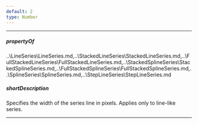 ```yaml
---
default: 2
type: Number
---
```

---
##### propertyOf
..\LineSeries\LineSeries.md,..\StackedLineSeries\StackedLineSeries.md,..\FullStackedLineSeries\FullStackedLineSeries.md,..\StackedSplineSeries\StackedSplineSeries.md,..\FullStackedSplineSeries\FullStackedSplineSeries.md,..\SplineSeries\SplineSeries.md,..\StepLineSeries\StepLineSeries.md

##### shortDescription
Specifies the width of the series line in pixels. Applies only to line-like series.

---
